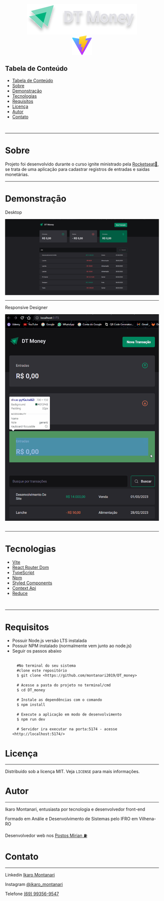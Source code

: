 

<div align="center">
    
   <img style="max-width: 620px " src="./public/Logo.svg" />
</div>

<div align="center">
    <img style="max-width: 320px " src="./public/vite.svg" />
</div>




<h2 style="" >Tabela de Conteúdo</h2>

<ul>
   <li><a href="#tabela">Tabela de Conteúdo</a></li>
   <li><a href="#sobre">Sobre</a></li>
   <li><a href="#demonstração">Demonstração</a></li>
   <li><a href="#tecnologias">Tecnologias</a></li>
   <li><a href="#requisitos">Requisitos</a></li>
   <li><a href="#licença">Licença</a></li>
   <li><a href="#autor">Autor</a></li>
   <li><a href="#contato">Contato</a></li>
</ul>

</br>

------------------------------------------


# Sobre
<p dir="auto">Projeto foi desenvolvido durante o curso ignite ministrado pela <a target="_blank" href="https://www.rocketseat.com.br/">Rocketseat💜</a>, se trata de uma aplicação para cadastrar registros de entradas e saidas monetárias.</p>

<!-- <p> <a target="_blank" href="#">Click Aqui para acessar a alicação</a> </p> -->

------------------------------------------

# Demonstração

<p>Desktop</p>

<img style="" src="./public/dt_money-desktop.gif" />

------------------------------------------


<p>Responsive Designer</p>
<img style="" src="./public/dt_money-mobile.gif" />

</br>


</br>

------------------------------------------

# Tecnologias

<ul>
   <li>
    <a target="_blank" href="https://vitejs.dev/">Vite</a>
     
   </li>

   <li>
    <a target="_blank" href="https://reactrouter.com/en/main/start/overview">React Router Dom</a>
    </li>
   <li>
        <a  target="_blank"href="https://www.typescriptlang.org/">TypeScript</a>
        
   </li>
   <li>
    <a target="_blank" href="https://www.npmjs.com/">Npm</a>
    </li>

<li>
    <a target="_blank" href="https://styled-components.com/">Styled Components</a>
    </li>



<li>
    <a target="_blank" href="https://reactjs.org/docs/context.html">Context Api</a>
    </li>
    
<li>
    <a target="_blank" href="https://reactjs.org/docs/hooks-reference.html#usereducer">Reduce</a>
    </li>


    
</ul>


</br>

------------------------------------------

# Requisitos

<ul>
   <li>Possuir Node.js versão LTS instalada</li>
   <li>Possuir NPM instalado (normalmente vem junto ao node.js)</li>
   <li>Seguir os passos abaixo</li>
   
 <br/>

      #No terminal do seu sistema
      #clone este repositório
      $ git clone <https://github.com/montanari2019/DT_money>

      # Acesse a pasta do projeto no terminal/cmd
      $ cd DT_money

      # Instale as dependências com o comando
      $ npm install

      # Execute a aplicação em modo de desenvolvimento
      $ npm run dev

      # Servidor ira executar na porta:5174 - acesse <http://localhost:5174/>

</ul>

# Licença

------------------------------------------

<p dir="auto">Distribuído sob a licença MIT. Veja <code>LICENSE</code> para mais informações.</p>

# Autor

------------------------------------------

<p dir="auto">Ikaro Montanari, entusiasta por tecnologia e desenvolvedor front-end</p>
<p dir="auto">Formado em Análie e Desenvolvimento de Sistemas pelo IFRO em Vilhena-RO</p>
<p dir="auto">Desenvolvedor web nos <a target="_blank" href="https://postomirian.com.br/">Postos Mirian ⛽</a> </p>


# Contato

------------------------------------------

<p>Linkedin <a target="_blank" href="https://www.linkedin.com/in/ikaro-montanari-5aa120208/">Ikaro Montanari</a> </p>
<p>Instagram  <a target="_blank" href="https://www.instagram.com/ikaro.montanari">@ikaro_montanari</a> </p>
<p>Telefone <a target="_blank" href="https://api.whatsapp.com/send?phone=5569993569547&text=Ol%C3%A1%20ikaro">(69) 99356-9547</a> </p>
